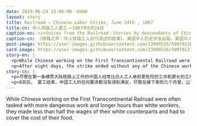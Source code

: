 ```yaml
---
date: 2019-06-24 12:00:00 -0400
layout: story
title: Railroad – Chinese Labor Strike, June 24th , 1867
title-cn: 华人铁路工人罢工——1867年6月24日
caption-en: <i>Voices from the Railroad：Stories by descendants of Chinese railroad workers</i>, published by the Chinese Historical Society of<br>America, Museum of Chinese in America (MOCA) Library Collection
caption-cn: 《铁路之声：华人铁路工人后代讲述的故事》，美国华人历史学会出版，美国华人博物馆（MOCA）图书馆藏书
post-image: https://user-images.githubusercontent.com/23090526/59970126-93e9c880-9513-11e9-8355-3d13f0028e35.jpg
card-image: https://user-images.githubusercontent.com/23090526/59970121-82a0bc00-9513-11e9-90fb-3ffea5047dfc.jpg
story-en: |
  <p>While Chinese working on the First Transcontinental Railroad were often tasked with more dangerous work and longer hours than white workers, they made less than half the wages of their white counterparts and had to cover the cost of their food. On June 19th , 1867, a massive tunnel explosion killed one white worker and five Chinese workers. The last straw for the overworked, underpaid Chinese. On June 24th , three thousand Chinese workers spanning over thirty miles of tracks began a highly organized strike. The strikers demanded wages equivalent to their white counterparts and shorter hours, especially in the cramped, dangerous tunnels. The non-violent strike posed a lethal threat to Leland Stanford’s timely completion of the railroad, but Stanford ultimately undercut their show of force by cutting off all provisions to Chinese workers.</p>
  <p>After eight days, the strike ended without any of the Chinese workers’ demands having been met, although over the next several months the company quietly raised the wage for more experienced workers. Still, the strike was no failure – through their massively coordinated effort, the Chinese workers not only demonstrated to the CPRR that it could not take the Chinese workforce for granted but challenged the prevailing racial stereotype of Chinese as passive, obedient, and without personhood. The legacy of this historic strike lives on in the continued struggle of Chinese Americans to receive adequate pay and safe working conditions, such as in the famed 1982 Chinatown Garment Strike of tens of thousands of immigrant women workers in New York.</p>
story-cn: |
  <p>尽管在第一条横贯大陆铁路上工作的中国人经常比白人工人承担更危险的工作和更长的工作时间，但他们的工资还不到白人工人的一半，而且必须为自己的食物付钱。1867年，6月19日，一场巨大的隧道爆炸造成一名白人工人和五名中国工人的死亡。对于那些工作过度、工资过低的中国工人来说，这是压垮他们的最后一根稻草。6月24日，三千多名华人工人跨越30多英里的轨道，开始了一场组织严密的罢工。罢工者要求与白人同样的工资和更短的工作时间，特别是在狭窄、危险的隧道里。这场非暴力罢工对利兰·斯坦福及时完成铁路建设造成了致命的威胁，但斯坦福最终还是切断了对中国工人的所有供应来削弱他们的示威力量。</p>
  <p>8天后， 罢工结束，中国工人的任何要求都没有得到满足，尽管在接下来的几个月里，公司悄悄提高了比较有经验的工人的工资。当然，这场罢工并不是完全失败的——通过大规模协调努力， 中国工人不仅向中央太平洋铁路公司证明了他们不能把中国工人的努力视为理所当然，并且挑战了普遍存在的认为中国工人被动、顺从和没有人格的种族成见。这一历史性罢工的遗产在华裔美国人争取足够工资和安全工作条件的持续斗争中得以延续，例如1982年著名的唐人街服装工人罢工，当时纽约数万名移民女工参加了罢工。</p>
---
```

While Chinese working on the First Transcontinental Railroad were often tasked with more dangerous work and longer hours than white workers, they made less than half the wages of their white counterparts and had to cover the cost of their food.
